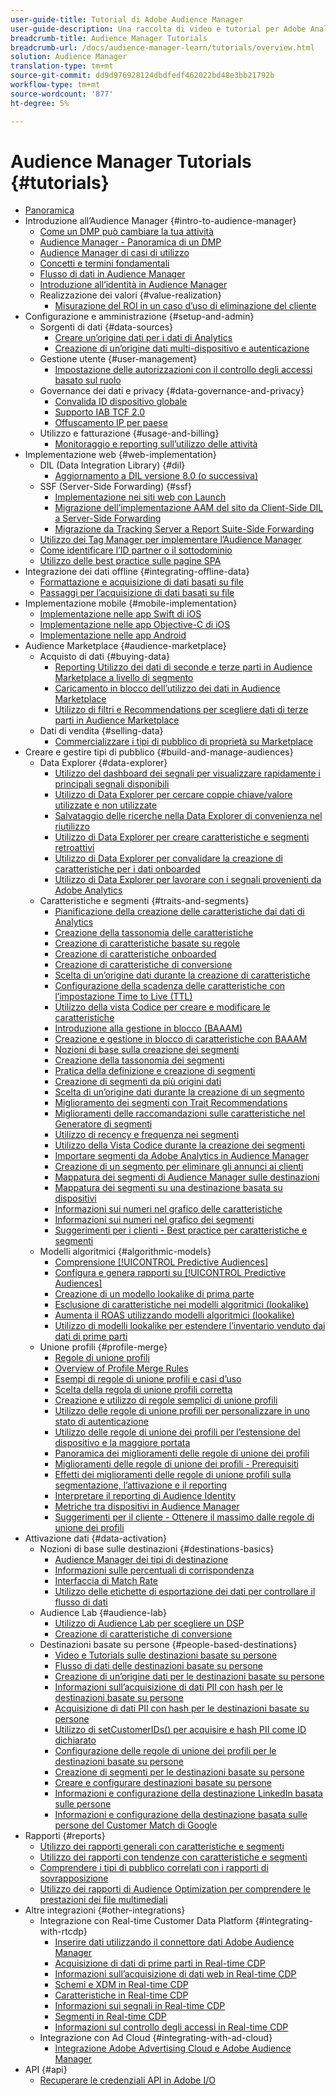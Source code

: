 ```yaml
---
user-guide-title: Tutorial di Adobe Audience Manager
user-guide-description: Una raccolta di video e tutorial per Adobe Analytics.
breadcrumb-title: Audience Manager Tutorials
breadcrumb-url: /docs/audience-manager-learn/tutorials/overview.html
solution: Audience Manager
translation-type: tm+mt
source-git-commit: dd9d976928124dbdfedf462022bd48e3bb21792b
workflow-type: tm+mt
source-wordcount: '877'
ht-degree: 5%

---
```



# Audience Manager Tutorials {#tutorials}

+ [Panoramica](overview.md)
+ Introduzione all’Audience Manager {#intro-to-audience-manager}
   + [Come un DMP può cambiare la tua attività](intro-to-audience-manager/how-a-dmp-can-change-your-business.md)
   + [Audience Manager - Panoramica di un DMP](intro-to-audience-manager/audience-manager-overview-of-a-dmp.md)
   + [Audience Manager di casi di utilizzo](intro-to-audience-manager/audience-manager-use-cases.md)
   + [Concetti e termini fondamentali](intro-to-audience-manager/understanding-basic-terms-and-concepts-in-audience-manager.md)
   + [Flusso di dati in Audience Manager](intro-to-audience-manager/understanding-the-data-flow-in-audience-manager.md)
   + [Introduzione all’identità in Audience Manager](intro-to-audience-manager/introduction-to-identity-in-audience-manager.md)
   + Realizzazione dei valori {#value-realization}
      + [Misurazione del ROI in un caso d’uso di eliminazione del cliente](intro-to-audience-manager/value-realization/measuring-roi-in-a-customer-suppression-use-case.md)
+ Configurazione e amministrazione {#setup-and-admin}
   + Sorgenti di dati {#data-sources}
      + [Creare un’origine dati per i dati di Analytics](setup-and-admin/data-sources/create-a-data-source-for-analytics-data.md)
      + [Creazione di un’origine dati multi-dispositivo e autenticazione](setup-and-admin/data-sources/creating-a-cross-device-data-source-and-authenticating.md)
   + Gestione utente {#user-management}
      + [Impostazione delle autorizzazioni con il controllo degli accessi basato sul ruolo](setup-and-admin/user-management/setting-permissions-with-role-based-access-control.md)
   + Governance dei dati e privacy {#data-governance-and-privacy}
      + [Convalida ID dispositivo globale](setup-and-admin/data-governance-and-privacy/global-device-id-validation.md)
      + [Supporto IAB TCF 2.0](setup-and-admin/data-governance-and-privacy/iab-tcf-support.md)
      + [Offuscamento IP per paese](setup-and-admin/data-governance-and-privacy/ip-obfuscation-by-country.md)
   + Utilizzo e fatturazione {#usage-and-billing}
      + [Monitoraggio e reporting sull’utilizzo delle attività](setup-and-admin/usage-and-billing/monitoring-and-reporting-on-activity-usage.md)
+ Implementazione web {#web-implementation}
   + DIL (Data Integration Library) {#dil}
      + [Aggiornamento a DIL versione 8.0 (o successiva)](web-implementation/dil/updating-to-dil-version-8-0-or-greater.md)
   + SSF (Server-Side Forwarding) {#ssf}
      + [Implementazione nei siti web con Launch](https://docs.adobe.com/content/help/en/experience-cloud/implementing-in-websites-with-launch/index.html)
      + [Migrazione dell’implementazione AAM del sito da Client-Side DIL a Server-Side Forwarding](web-implementation/ssf/migrating-your-site-implementation-from-client-side-dil-to-server-side-forwarding.md)
      + [Migrazione da Tracking Server a Report Suite-Side Forwarding](web-implementation/ssf/migrating-from-tracking-server-to-report-suite-level-server-side-forwarding.md)
   + [Utilizzo dei Tag Manager per implementare l’Audience Manager](web-implementation/using-tag-managers-to-implement-audience-manager.md)
   + [Come identificare l’ID partner o il sottodominio](web-implementation/how-to-identify-your-partner-id-or-subdomain.md)
   + [Utilizzo delle best practice sulle pagine SPA](web-implementation/using-best-practices-on-spa-pages-when-sending-data-to-aam.md)
+ Integrazione dei dati offline {#integrating-offline-data}
   + [Formattazione e acquisizione di dati basati su file](integrating-offline-data/formatting-and-ingesting-file-based-data.md)
   + [Passaggi per l’acquisizione di dati basati su file](integrating-offline-data/steps-for-ingesting-file-based-data.md)
+ Implementazione mobile {#mobile-implementation}
   + [Implementazione nelle app Swift di iOS](https://docs.adobe.com/content/help/en/experience-cloud/implementing-in-mobile-ios-swift-apps-with-launch/index.html)
   + [Implementazione nelle app Objective-C di iOS](https://docs.adobe.com/content/help/en/experience-cloud/implementing-in-mobile-ios-objective-c-apps-with-launch/index.html)
   + [Implementazione nelle app Android](https://docs.adobe.com/content/help/en/experience-cloud/implementing-in-mobile-android-apps-with-launch/index.html)
+ Audience Marketplace {#audience-marketplace}
   + Acquisto di dati {#buying-data}
      + [Reporting Utilizzo dei dati di seconde e terze parti in Audience Marketplace a livello di segmento](audience-marketplace/buying-data/reporting-2nd-and-3rd-party-data-usage-in-the-audience-marketplace-at-the-segment-level.md)
      + [Caricamento in blocco dell’utilizzo dei dati in Audience Marketplace](audience-marketplace/buying-data/bulk-uploading-data-usage-into-the-audience-marketplace.md)
      + [Utilizzo di filtri e Recommendations per scegliere dati di terze parti in Audience Marketplace](audience-marketplace/buying-data/using-filters-and-recommendations-to-choose-3rd-party-data-in-audience-marketplace.md)
   + Dati di vendita {#selling-data}
      + [Commercializzare i tipi di pubblico di proprietà su Marketplace](audience-marketplace/selling-data/commercialize-owned-audiences-on-marketplace.md)
+ Creare e gestire tipi di pubblico {#build-and-manage-audiences}
   + Data Explorer {#data-explorer}
      + [Utilizzo del dashboard dei segnali per visualizzare rapidamente i principali segnali disponibili](build-and-manage-audiences/data-explorer/using-the-signals-dashboard-to-quickly-view-top-available-signals.md)
      + [Utilizzo di Data Explorer per cercare coppie chiave/valore utilizzate e non utilizzate](build-and-manage-audiences/data-explorer/using-data-explorer-to-search-for-used-and-unused-key-value-pairs.md)
      + [Salvataggio delle ricerche nella Data Explorer di convenienza nel riutilizzo](build-and-manage-audiences/data-explorer/saving-searches-in-data-explorer-for-convenience-in-re-use.md)
      + [Utilizzo di Data Explorer per creare caratteristiche e segmenti retroattivi](build-and-manage-audiences/data-explorer/using-data-explorer-to-create-retroactive-traits-and-segments.md)
      + [Utilizzo di Data Explorer per convalidare la creazione di caratteristiche per i dati onboarded](build-and-manage-audiences/data-explorer/using-data-explorer-to-validate-trait-creation-for-your-onboarded-data.md)
      + [Utilizzo di Data Explorer per lavorare con i segnali provenienti da Adobe Analytics](build-and-manage-audiences/data-explorer/using-data-explorer-to-work-with-signals-coming-from-adobe-analytics.md)
   + Caratteristiche e segmenti {#traits-and-segments}
      + [Pianificazione della creazione delle caratteristiche dai dati di Analytics](build-and-manage-audiences/traits-and-segments/planning-trait-creation-from-analytics-data.md)
      + [Creazione della tassonomia delle caratteristiche](build-and-manage-audiences/traits-and-segments/creating-a-trait-taxonomy.md)
      + [Creazione di caratteristiche basate su regole](build-and-manage-audiences/traits-and-segments/creating-rule-based-traits.md)
      + [Creazione di caratteristiche onboarded](build-and-manage-audiences/traits-and-segments/creating-onboarded-traits.md)
      + [Creazione di caratteristiche di conversione](build-and-manage-audiences/traits-and-segments/creating-conversion-traits.md)
      + [Scelta di un’origine dati durante la creazione di caratteristiche](build-and-manage-audiences/traits-and-segments/choosing-a-data-source-when-creating-traits.md)
      + [Configurazione della scadenza delle caratteristiche con l’impostazione Time to Live (TTL)](build-and-manage-audiences/traits-and-segments/configuring-trait-expiration-with-the-time-to-live-ttl-setting.md)
      + [Utilizzo della vista Codice per creare e modificare le caratteristiche](build-and-manage-audiences/traits-and-segments/using-code-view-to-create-and-edit-traits.md)
      + [Introduzione alla gestione in blocco (BAAAM)](build-and-manage-audiences/traits-and-segments/introduction-to-bulk-management-baaam.md)
      + [Creazione e gestione in blocco di caratteristiche con BAAAM](build-and-manage-audiences/traits-and-segments/creating-and-managing-traits-in-bulk-with-baaam.md)
      + [Nozioni di base sulla creazione dei segmenti](build-and-manage-audiences/traits-and-segments/the-basics-of-creating-segments.md)
      + [Creazione della tassonomia dei segmenti](build-and-manage-audiences/traits-and-segments/creating-a-segment-taxonomy.md)
      + [Pratica della definizione e creazione di segmenti](build-and-manage-audiences/traits-and-segments/practical-segment-definition-and-creation.md)
      + [Creazione di segmenti da più origini dati](build-and-manage-audiences/traits-and-segments/creating-segments-from-multiple-data-sources.md)
      + [Scelta di un’origine dati durante la creazione di un segmento](build-and-manage-audiences/traits-and-segments/choosing-a-data-source-when-creating-a-segment.md)
      + [Miglioramento dei segmenti con Trait Recommendations](build-and-manage-audiences/traits-and-segments/enhancing-your-segments-with-trait-recommendations.md)
      + [Miglioramenti delle raccomandazioni sulle caratteristiche nel Generatore di segmenti](build-and-manage-audiences/traits-and-segments/trait-recommendation-enhancements-in-the-segment-builder.md)
      + [Utilizzo di recency e frequenza nei segmenti](build-and-manage-audiences/traits-and-segments/using-recency-and-frequency-in-segments.md)
      + [Utilizzo della Vista Codice durante la creazione dei segmenti](build-and-manage-audiences/traits-and-segments/using-code-view-when-building-segments.md)
      + [Importare segmenti da Adobe Analytics in Audience Manager](build-and-manage-audiences/traits-and-segments/import-aa-segments-into-aam.md)
      + [Creazione di un segmento per eliminare gli annunci ai clienti](build-and-manage-audiences/traits-and-segments/building-a-segment-to-suppress-ads-to-customers.md)
      + [Mappatura dei segmenti di Audience Manager sulle destinazioni](build-and-manage-audiences/traits-and-segments/mapping-audience-manager-segments-to-destinations.md)
      + [Mappatura dei segmenti su una destinazione basata su dispositivi](build-and-manage-audiences/traits-and-segments/mapping-segments-to-a-device-based-destination.md)
      + [Informazioni sui numeri nel grafico delle caratteristiche](build-and-manage-audiences/traits-and-segments/understanding-numbers-in-the-trait-graph.md)
      + [Informazioni sui numeri nel grafico dei segmenti](build-and-manage-audiences/traits-and-segments/understanding-numbers-in-the-segment-graph.md)
      + [Suggerimenti per i clienti - Best practice per caratteristiche e segmenti](build-and-manage-audiences/traits-and-segments/customer-tips-traits-and-segments-best-practices.md)
   + Modelli algoritmici {#algorithmic-models}
      + [Comprensione  [!UICONTROL Predictive Audiences]](build-and-manage-audiences/algorithmic-models/understanding-predictive-audiences.md)
      + [Configura e genera rapporti su  [!UICONTROL Predictive Audiences]](build-and-manage-audiences/algorithmic-models/configure-and-report-on-predictive-audiences.md)
      + [Creazione di un modello lookalike di prima parte](build-and-manage-audiences/algorithmic-models/creating-a-first-party-look-alike-model.md)
      + [Esclusione di caratteristiche nei modelli algoritmici (lookalike)](build-and-manage-audiences/algorithmic-models/excluding-traits-in-algorithmic-look-alike-models.md)
      + [Aumenta il ROAS utilizzando modelli algoritmici (lookalike)](build-and-manage-audiences/algorithmic-models/increase-roas-by-using-algorithmic-look-alike-models.md)
      + [Utilizzo di modelli lookalike per estendere l’inventario venduto dai dati di prime parti](build-and-manage-audiences/algorithmic-models/using-look-alike-models-to-extend-sold-out-inventory-from-your-1st-party-data.md)
   + Unione profili {#profile-merge}
      + [Regole di unione profili](build-and-manage-audiences/profile-merge/profile-merge.md)
      + [Overview of Profile Merge Rules](build-and-manage-audiences/profile-merge/overview-of-profile-merge-rules.md)
      + [Esempi di regole di unione profili e casi d’uso](build-and-manage-audiences/profile-merge/profile-merge-rule-examples-and-use-cases.md)
      + [Scelta della regola di unione profili corretta](build-and-manage-audiences/profile-merge/choosing-the-right-profile-merge-rule.md)
      + [Creazione e utilizzo di regole semplici di unione profili](build-and-manage-audiences/profile-merge/creating-and-using-simple-profile-merge-rules.md)
      + [Utilizzo delle regole di unione profili per personalizzare in uno stato di autenticazione](build-and-manage-audiences/profile-merge/using-profile-merge-rules-to-personalize-in-an-authenticated-state.md)
      + [Utilizzo delle regole di unione dei profili per l’estensione del dispositivo e la maggiore portata](build-and-manage-audiences/profile-merge/using-profile-merge-rules-for-device-extension-and-increased-reach.md)
      + [Panoramica dei miglioramenti delle regole di unione dei profili](build-and-manage-audiences/profile-merge/overview-of-profile-merge-rule-enhancements.md)
      + [Miglioramenti delle regole di unione dei profili - Prerequisiti](build-and-manage-audiences/profile-merge/profile-merge-rule-enhancements-pre-requisites.md)
      + [Effetti dei miglioramenti delle regole di unione profili sulla segmentazione, l’attivazione e il reporting](build-and-manage-audiences/profile-merge/how-profile-merge-rule-enhancements-impact-segmentation-activation-and-reporting.md)
      + [Interpretare il reporting di Audience Identity](build-and-manage-audiences/profile-merge/interpret-audience-identity-reporting.md)
      + [Metriche tra dispositivi in Audience Manager](build-and-manage-audiences/profile-merge/understanding-cross-device-metrics-in-audience-manager.md)
      + [Suggerimenti per il cliente - Ottenere il massimo dalle regole di unione dei profili](build-and-manage-audiences/profile-merge/customer-tips-getting-the-most-out-of-profile-merge-rules.md)
+ Attivazione dati {#data-activation}
   + Nozioni di base sulle destinazioni {#destinations-basics}
      + [Audience Manager dei tipi di destinazione](data-activation/destinations-basics/understanding-audience-manager-destination-types.md)
      + [Informazioni sulle percentuali di corrispondenza](data-activation/destinations-basics/understanding-match-rates.md)
      + [Interfaccia di Match Rate](data-activation/destinations-basics/understanding-the-match-rate-interface-in-audience-manager.md)
      + [Utilizzo delle etichette di esportazione dei dati per controllare il flusso di dati](data-activation/destinations-basics/using-data-export-labels-to-control-data-flow.md)
   + Audience Lab {#audience-lab}
      + [Utilizzo di Audience Lab per scegliere un DSP](data-activation/audience-lab/using-audience-lab-to-choose-a-dsp.md)
      + [Creazione di caratteristiche di conversione](build-and-manage-audiences/traits-and-segments/creating-conversion-traits.md)
   + Destinazioni basate su persone {#people-based-destinations}
      + [Video e Tutorials sulle destinazioni basate su persone](data-activation/people-based-destinations/pbd.md)
      + [Flusso di dati delle destinazioni basate su persone](data-activation/people-based-destinations/people-based-destinations-data-flow.md)
      + [Creazione di un’origine dati per le destinazioni basate su persone](data-activation/people-based-destinations/creating-a-data-source-for-people-based-destinations.md)
      + [Informazioni sull’acquisizione di dati PII con hash per le destinazioni basate su persone](data-activation/people-based-destinations/understanding-hashed-pii-data-ingestion-for-people-based-destinations.md)
      + [Acquisizione di dati PII con hash per le destinazioni basate su persone](data-activation/people-based-destinations/ingesting-hashed-pii-for-people-based-destinations.md)
      + [Utilizzo di setCustomerIDs() per acquisire e hash PII come ID dichiarato](data-activation/people-based-destinations/using-setcustomerids-to-ingest-and-hash-pii-as-a-declared-id.md)
      + [Configurazione delle regole di unione dei profili per le destinazioni basate su persone](data-activation/people-based-destinations/configuring-profile-merge-rules-for-people-based-destinations.md)
      + [Creazione di segmenti per le destinazioni basate su persone](data-activation/people-based-destinations/creating-segments-for-people-based-destinations.md)
      + [Creare e configurare destinazioni basate su persone](data-activation/people-based-destinations/create-and-configure-people-based-destinations.md)
      + [Informazioni e configurazione della destinazione LinkedIn basata sulle persone](data-activation/people-based-destinations/understanding-and-configuring-the-linkedin-pbd.md)
      + [Informazioni e configurazione della destinazione basata sulle persone del Customer Match di Google](data-activation/people-based-destinations/understanding-and-configuring-the-google-customer-match-pbd.md)
+ Rapporti {#reports}
   + [Utilizzo dei rapporti generali con caratteristiche e segmenti](reports/using-general-reports-with-traits-and-segments.md)
   + [Utilizzo dei rapporti con tendenze con caratteristiche e segmenti](reports/using-trended-reports-with-traits-and-segments.md)
   + [Comprendere i tipi di pubblico correlati con i rapporti di sovrapposizione](reports/understand-related-audiences-with-overlap-reports.md)
   + [Utilizzo dei rapporti di Audience Optimization per comprendere le prestazioni dei file multimediali](reports/using-audience-optimization-reports-to-understand-media-performance.md)
+ Altre integrazioni {#other-integrations}
   + Integrazione con Real-time Customer Data Platform {#integrating-with-rtcdp}
      + [Inserire dati utilizzando il connettore dati Adobe Audience Manager](https://experienceleague.adobe.com/docs/platform-learn/tutorials/sources/ingest-data-from-aam.html?lang=en#sources)
      + [Acquisizione di dati di prime parti in Real-time CDP](other-integrations/integrating-with-rtcdp/rtcdp-1pd-ingestion-for-aam-users.md)
      + [Informazioni sull’acquisizione di dati web in Real-time CDP](other-integrations/integrating-with-rtcdp/rtcdp-web-ingestion-for-aam-users.md)
      + [Schemi e XDM in Real-time CDP](other-integrations/integrating-with-rtcdp/rtcdp-schemas-xdm-for-aam-users.md)
      + [Caratteristiche in Real-time CDP](other-integrations/integrating-with-rtcdp/rtcdp-traits-for-aam-users.md)
      + [Informazioni sui segnali in Real-time CDP](other-integrations/integrating-with-rtcdp/rtcdp-signals-for-aam-users.md)
      + [Segmenti in Real-time CDP](other-integrations/integrating-with-rtcdp/rtcdp-segments-for-aam-users.md)
      + [Informazioni sul controllo degli accessi in Real-time CDP](other-integrations/integrating-with-rtcdp/rtcdp-access-control-for-aam-users.md)
   + Integrazione con Ad Cloud {#integrating-with-ad-cloud}
      + [Integrazione Adobe Advertising Cloud e Adobe Audience Manager](other-integrations/integrating-with-ad-cloud/advertising-cloud-and-audience-manager-integration.md)
+ API {#api}
   + [Recuperare le credenziali API in Adobe I/O](api/retrieve-api-credentials-in-adobe-io.md)

